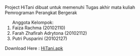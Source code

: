Project HiTani dibuat untuk memenuhi Tugas akhir mata kuliah Pemrograman Perangkat Bergerak

<ol>
Anggota Kelompok:
<li>Faiza Rachma (20102110)</li>
<li>Farah Zhafirah Adrytona (20102112)</li>
<li>Putri Pusparini (20102127)</li>
</ol>


Download Here : [HiTani.apk](https://gitlab.com/farahzha/projectppb_ti1/-/raw/main/app-release.apk)


